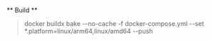 ** Build **

> docker buildx bake --no-cache -f docker-compose.yml --set *.platform=linux/arm64,linux/amd64 --push